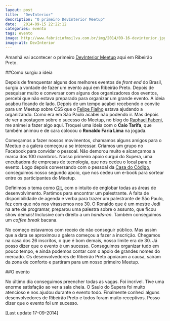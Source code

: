 ```yaml
---
layout: post
title:  "DevInterior"
description: "O primeiro DevInterior Meetup"
date:   2014-09-15 22:22:12
categories: evento
tags: evento
image: http://www.fabriciofmsilva.com.br/img/2014/09-16-devinterior.jpg
image-alt: DevInterior
---
```


Amanhã vai acontecer o primeiro [DevInterior Meetup](http://www.meetup.com/devinterior/) aqui em Ribeirão Preto.

##Como surgiu a ideia

Depois de frenquentar alguns dos melhores eventos de <i lang="en">front end</i> do Brasil, surgiu a vontade de fazer um evento aqui em Ribeirão Preto. Depois de pesquisar muito e conversar com alguns dos organizadores dos eventos, percebi que não estava preparado para organizar um grande evento. A ideia acabou ficando de lado. Depois de um tempo acabei recebendo o convite para um Meetup sobre CSS que o [Felipe Fialho](http://felipefialho.com/) estava ajudando a organizando. Como era em São Paulo acabei não podendo ir. Mas depois de ver a postagem sobre o sucesso do Meetup, no blog do [Raphael Fabeni](http://www.raphaelfabeni.com.br/nascimento-meetup-css/), me animei a fazer algo aqui. Troquei uma ideia com o **Caio Tarifa**, que também animou e de cara colocou o **Ronaldo Faria Lima** na jogada.

Começamos a fazer nossos movimentos, chamamos alguns amigos para o Meetup e a galera começou a se interessar. Criamos um grupo no Facebook para convidar o pessoal. Não demorou muito e alcançamos a marca dos 100 mambros. Nosso primeiro apoio surgui do <span title="Supera Parque de Inovação e Tecnologia de Ribeirão Preto">Supera</span>, uma encubadora de empresas de tecnologia, que nos cedeu o local para o evento. Logo depois conversando com o pessoal da [Casa do Código](http://casadocodigo.com.br), conseguimos nosso segundo apoio, que nos cedeu um e-book para sortear entre os participantes do Meetup.

Definimos o tema como [Git](http://git-scm.com/), com o intuito de englobar todas as áreas de desenvolvimento. Partimos para encontrar um palestrante. A falta de disponibilidade de agenda e verba para trazer um palestrante de São Paulo, fez com que nós nos virassemos nos 30. O Ronaldo que é um mestre Jedi na arte de programar, preparou uma palestra sobre o assunto, que ficou show demais! Inclusive com direito a um <i lang="en">hands-on</i>. Também conseguimos um <i lang="en">coffee break</i> bacana.

No começo estavamos com receio de não conseguir público. Mas assim que a data se aproximou a galera começou a fazer a inscrição. Chegamos na casa dos 26 inscritos, o que é bom demais, nosso limite era de 30. Já posso dizer que o evento é um sucesso. Conseguimos organizar tudo em pouco tempo, e ainda podemos contar com o apoio de grandes nomes do mercado. Os desenvolvedores de Ribeirão Preto apoiaram a causa, sairam da zona de conforto e partiram para um nosso primeiro Meetup.

##O evento

No último dia conseguimos preencher todas as vagas. Foi incrível. Tive uma enorme satisfação ao ver a sala cheia. O Saulo do Supera foi muito atencioso e nos ajudou durante o evento todo. Finalmente conheci alguns desenvolvedores de Ribeirão Preto e todos foram muito receptivos. Posso dizer que o evento foi um sucesso.

[Last update 17-09-2014]
